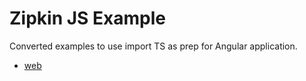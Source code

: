# Zipkin JS Example

Converted examples to use import TS as prep for Angular application.

- [web](web/)

